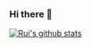 ### Hi there 👋

[![Rui's github stats](https://github-readme-stats.vercel.app/api?username=chenrui333&count_private=true&show_icons=true)](https://github.com/chenrui333/github-readme-stats)

<!--
**chenrui333/chenrui333** is a ✨ _special_ ✨ repository because its `README.md` (this file) appears on your GitHub profile.

Here are some ideas to get you started:

- 🔭 I’m currently working on ...
- 🌱 I’m currently learning ...
- 👯 I’m looking to collaborate on ...
- 🤔 I’m looking for help with ...
- 💬 Ask me about ...
- 📫 How to reach me: ...
- 😄 Pronouns: ...
- ⚡ Fun fact: ...
-->
